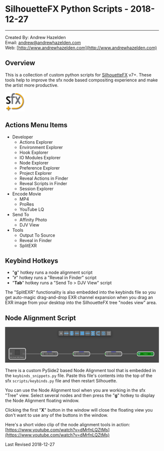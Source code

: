 
# SilhouetteFX Python Scripts - 2018-12-27 #

---

Created By: Andrew Hazelden  
Email: [andrew@andrewhazelden.com](mailto:andrew@andrewhazelden.com)  
Web: [http://www.andrewhazelden.com](http://www.andrewhazelden.com)  


## <a name="overview"></a>Overview ##

This is a collection of custom python scripts for [SilhouetteFX](http://www.silhouettefx.com/) v7+. These tools help to improve the sfx node based compositing experience and make the artist more productive.


![SFX Logo](Docs/images/sfx-logo.png)


## <a name="actions-menu-items"></a>Actions Menu Items ##

- Developer
	- Actions Explorer
	- Environment Explorer
	- Hook Explorer
	- IO Modules Explorer
	- Node Explorer
	- Preference Explorer
	- Project Explorer
	- Reveal Actions in Finder
	- Reveal Scripts in Finder
	- Session Explorer
- Encode Movie
	- MP4
	- ProRes
	- YouTube LQ
- Send To
	- Affinity Photo
	- DJV View
- Tools
	- Output To Source
	- Reveal in Finder
	- SplitEXR

## <a name="keybind-hotkeys"></a>Keybind Hotkeys ##

- "**g**" hotkey runs a node alignment script
- "**r**" hotkey runs a "Reveal in Finder" script
- "**Tab**" hotkey runs a "Send To > DJV View" script

The "SplitEXR" functionality is also embedded into the keybinds file so you get auto-magic drag-and-drop EXR channel expansion when you drag an EXR image from your desktop into the SilhouetteFX tree "nodes view" area.

## <a name="node-alignment"></a>Node Alignment Script ##

![Node Alignment](Docs/images/sfx-pyside-align-nodes-window.png)

There is a custom PySide2 based Node Alignment tool that is embedded in the `keybinds_snippets.py` file. Paste this file's contents into the top of the sfx `scripts/keybinds.py` file and then restart Silhouette.

You can use the Node Alignment tool when you are working in the sfx "Tree" view. Select several nodes and then press the "**g**" hotkey to display the Node Alignment floating window.

Clicking the first "**X**" button in the window will close the floating view you don't want to use any of the buttons in the window.

Here's a short video clip of the node alignment tools in action:  
[https://www.youtube.com/watch?v=dMrfnLQZtMs](https://www.youtube.com/watch?v=dMrfnLQZtMs)

Last Revised 2018-12-27
